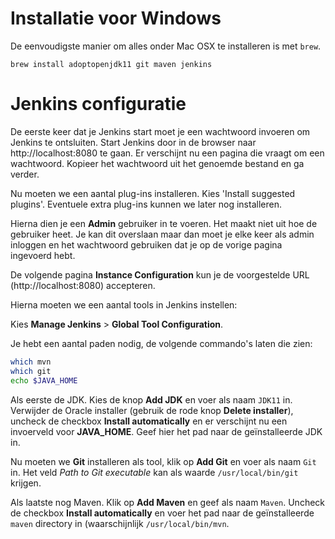 # Installatie voor Windows

De eenvoudigste manier om alles onder Mac OSX te installeren is met `brew`.

    brew install adoptopenjdk11 git maven jenkins

# Jenkins configuratie

De eerste keer dat je Jenkins start moet je een wachtwoord invoeren om Jenkins te ontsluiten. Start Jenkins door in de browser naar http://localhost:8080 te gaan. Er verschijnt nu een pagina die vraagt om een wachtwoord. Kopieer het wachtwoord uit het genoemde bestand en ga verder.

Nu moeten we een aantal plug-ins installeren. Kies 'Install suggested plugins'. Eventuele extra plug-ins kunnen we later nog installeren.

Hierna dien je een **Admin** gebruiker in te voeren. Het maakt niet uit hoe de gebruiker heet. Je kan dit overslaan maar dan moet je elke keer als admin inloggen en het wachtwoord gebruiken dat je op de vorige pagina ingevoerd hebt.

De volgende pagina **Instance Configuration** kun je de voorgestelde URL (http://localhost:8080) accepteren.

Hierna moeten we een aantal tools in Jenkins instellen:

Kies **Manage Jenkins** > **Global Tool Configuration**.

Je hebt een aantal paden nodig, de volgende commando's laten die zien:

```bash
which mvn
which git
echo $JAVA_HOME
```

Als eerste de JDK. Kies de knop **Add JDK** en voer als naam `JDK11` in. Verwijder de Oracle installer (gebruik de rode knop **Delete installer**), uncheck de checkbox **Install automatically** en er verschijnt nu een invoerveld voor **JAVA_HOME**. Geef hier het pad naar de geïnstalleerde JDK in.

Nu moeten we **Git** installeren als tool, klik op **Add Git** en voer als naam `Git` in. Het veld _Path to Git executable_ kan als waarde `/usr/local/bin/git` krijgen.

Als laatste nog Maven. Klik op **Add Maven** en geef als naam `Maven`. Uncheck de checkbox **Install automatically** en voer het pad naar de geïnstalleerde `maven` directory in (waarschijnlijk `/usr/local/bin/mvn`.
